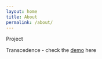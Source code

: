 ```yaml
---
layout: home
title: About
permalink: /about/
---
```



Project 

Transcedence - check the [demo](http://suhaas-livcd.github.io/Projects/NSS_Transcedence/index.html) here

<!-- 
This is the base Jekyll theme. You can find out more info about customizing your Jekyll theme, as well as basic Jekyll usage documentation at <a href="http://127.0.0.1:4000/Projects/NSS_Transcedence/index.html">Click</a> [jekyllrb.com](https://jekyllrb.com/)
-->
<!-- 
You can find the source code for Minima at GitHub:
[jekyll][jekyll-organization] /
[minima](https://github.com/jekyll/minima)
-->
<!-- 
You can find the source code for Jekyll at GitHub:
[jekyll][jekyll-organization] /
[jekyll](https://github.com/jekyll/jekyll)
-->
<!-- 
[jekyll-organization]: https://github.com/jekyll
 -->